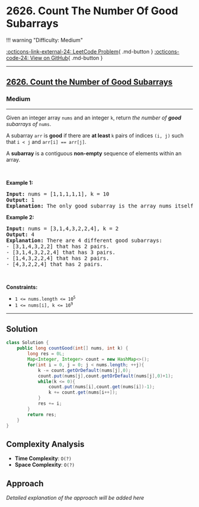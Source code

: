 # 2626. Count The Number Of Good Subarrays

!!! warning "Difficulty: Medium"

[:octicons-link-external-24: LeetCode Problem](https://leetcode.com/problems/count-the-number-of-good-subarrays/){ .md-button }
[:octicons-code-24: View on GitHub](https://github.com/RAJ8664/Leetcode/tree/master/2626-count-the-number-of-good-subarrays){ .md-button }

---

<h2><a href="https://leetcode.com/problems/count-the-number-of-good-subarrays">2626. Count the Number of Good Subarrays</a></h2><h3>Medium</h3><hr><p>Given an integer array <code>nums</code> and an integer <code>k</code>, return <em>the number of <strong>good</strong> subarrays of</em> <code>nums</code>.</p>

<p>A subarray <code>arr</code> is <strong>good</strong> if there are <strong>at least </strong><code>k</code> pairs of indices <code>(i, j)</code> such that <code>i &lt; j</code> and <code>arr[i] == arr[j]</code>.</p>

<p>A <strong>subarray</strong> is a contiguous <strong>non-empty</strong> sequence of elements within an array.</p>

<p>&nbsp;</p>
<p><strong class="example">Example 1:</strong></p>

<pre>
<strong>Input:</strong> nums = [1,1,1,1,1], k = 10
<strong>Output:</strong> 1
<strong>Explanation:</strong> The only good subarray is the array nums itself.
</pre>

<p><strong class="example">Example 2:</strong></p>

<pre>
<strong>Input:</strong> nums = [3,1,4,3,2,2,4], k = 2
<strong>Output:</strong> 4
<strong>Explanation:</strong> There are 4 different good subarrays:
- [3,1,4,3,2,2] that has 2 pairs.
- [3,1,4,3,2,2,4] that has 3 pairs.
- [1,4,3,2,2,4] that has 2 pairs.
- [4,3,2,2,4] that has 2 pairs.
</pre>

<p>&nbsp;</p>
<p><strong>Constraints:</strong></p>

<ul>
	<li><code>1 &lt;= nums.length &lt;= 10<sup>5</sup></code></li>
	<li><code>1 &lt;= nums[i], k &lt;= 10<sup>9</sup></code></li>
</ul>


---

## Solution

```java
class Solution {
    public long countGood(int[] nums, int k) {
        long res = 0L;
        Map<Integer, Integer> count = new HashMap<>();
        for(int i = 0, j = 0; j < nums.length; ++j){
            k -= count.getOrDefault(nums[j],0);
            count.put(nums[j],count.getOrDefault(nums[j],0)+1);
            while(k <= 0){
                count.put(nums[i],count.get(nums[i])-1);
                k += count.get(nums[i++]);
            }
            res += i;
        }
        return res;
    }
}
```

## Complexity Analysis

- **Time Complexity**: `O(?)`
- **Space Complexity**: `O(?)`

## Approach

*Detailed explanation of the approach will be added here*


